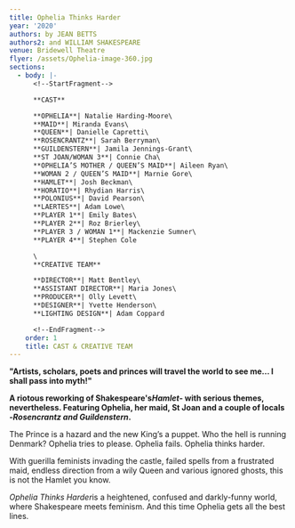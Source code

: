 ```yaml
---
title: Ophelia Thinks Harder
year: '2020'
authors: by JEAN BETTS
authors2: and WILLIAM SHAKESPEARE
venue: Bridewell Theatre
flyer: /assets/Ophelia-image-360.jpg
sections:
  - body: |-
      <!--StartFragment-->

      **CAST**

      **OPHELIA**| Natalie Harding-Moore\
      **MAID**| Miranda Evans\
      **QUEEN**| Danielle Capretti\
      **ROSENCRANTZ**| Sarah Berryman\
      **GUILDENSTERN**| Jamila Jennings-Grant\
      **ST JOAN/WOMAN 3**| Connie Cha\
      **OPHELIA’S MOTHER / QUEEN’S MAID**| Aileen Ryan\
      **WOMAN 2 / QUEEN’S MAID**| Marnie Gore\
      **HAMLET**| Josh Beckman\
      **HORATIO**| Rhydian Harris\
      **POLONIUS**| David Pearson\
      **LAERTES**| Adam Lowe\
      **PLAYER 1**| Emily Bates\
      **PLAYER 2**| Roz Brierley\
      **PLAYER 3 / WOMAN 1**| Mackenzie Sumner\
      **PLAYER 4**| Stephen Cole

      \
      **CREATIVE TEAM**

      **DIRECTOR**| Matt Bentley\
      **ASSISTANT DIRECTOR**| Maria Jones\
      **PRODUCER**| Olly Levett\
      **DESIGNER**| Yvette Henderson\
      **LIGHTING DESIGN**| Adam Coppard

      <!--EndFragment-->
    order: 1
    title: CAST & CREATIVE TEAM
---
```

<!--StartFragment-->

**"Artists, scholars, poets and princes will travel the world to see me... I shall pass into myth!"**

**A riotous reworking of Shakespeare's*Hamlet*- with serious themes, nevertheless. Featuring Ophelia, her maid, St Joan and a couple of locals -*Rosencrantz and Guildenstern*.**

The Prince is a hazard and the new King’s a puppet. Who the hell is running Denmark? Ophelia tries to please. Ophelia fails. Ophelia thinks harder.

With guerilla feminists invading the castle, failed spells from a frustrated maid, endless direction from a wily Queen and various ignored ghosts, this is not the Hamlet you know.

*Ophelia Thinks Harder*is a heightened, confused and darkly-funny world, where Shakespeare meets feminism. And this time Ophelia gets all the best lines.

<!--EndFragment-->

